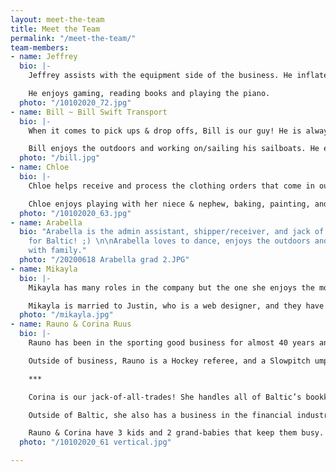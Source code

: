 ```yaml
---
layout: meet-the-team
title: Meet the Team
permalink: "/meet-the-team/"
team-members:
- name: Jeffrey
  bio: |-
    Jeffrey assists with the equipment side of the business. He inflates hundreds of balls and is our go-to heavy lifter.

    He enjoys gaming, reading books and playing the piano.
  photo: "/10102020_72.jpg"
- name: Bill ~ Bill Swift Transport
  bio: |-
    When it comes to pick ups & drop offs, Bill is our guy! He is always eager & ready to go, and will most likely be the guy to drop off at your location if we are sending something to you.

    Bill enjoys the outdoors and working on/sailing his sailboats. He enjoys spending time with his family and is always there to help someone out when they need.
  photo: "/bill.jpg"
- name: Chloe
  bio: |-
    Chloe helps receive and process the clothing orders that come in our doors. She assists with Team Order Management, and is a great asset to our Baltic team.

    Chloe enjoys playing with her niece & nephew, baking, painting, and studying astronomy. She is also a huge Marvel fan (really – if you want to know anything about Marvel, she most likely knows the answer!) and can quote most of the movies word for word.
  photo: "/10102020_63.jpg"
- name: Arabella
  bio: "Arabella is the admin assistant, shipper/receiver, and jack of all trades
    for Baltic! ;) \n\nArabella loves to dance, enjoys the outdoors and hanging out
    with family."
  photo: "/20200618 Arabella grad 2.JPG"
- name: Mikayla
  bio: |-
    Mikayla has many roles in the company but the one she enjoys the most is handling the art department. She also manages clothing orders, assists Corina in the Team Order Management department, and she is the email guro responding to the many Baltic emails.

    Mikayla is married to Justin, who is a web designer, and they have two young children. Outside of work, Mikayla holds an interior design certificate. She also likes to play piano and guitar, and is always practicing photography.
  photo: "/mikayla.jpg"
- name: Rauno & Corina Ruus
  bio: |-
    Rauno has been in the sporting good business for almost 40 years and loves every minute of it! Rauno's main role is being the "face of Baltic Athletics".  He enjoys getting out to see customers and has a gift for remembering names ;)

    Outside of business, Rauno is a Hockey referee, and a Slowpitch umpire. He loves being outside in the Summer doing almost anything from yard work, biking, tenting, fishing, kayaking.

    ***

    Corina is our jack-of-all-trades! She handles all of Baltic’s bookkeeping, as well as heads up the clothing orders and the Team Order Management (TOM) projects. You may also receive a response from Corina when you contact us via email.

    Outside of Baltic, she also has a business in the financial industry and in her "off-business time", she likes to scrapbook, read and travel.

    Rauno & Corina have 3 kids and 2 grand-babies that keep them busy.
  photo: "/10102020_61 vertical.jpg"

---
```

